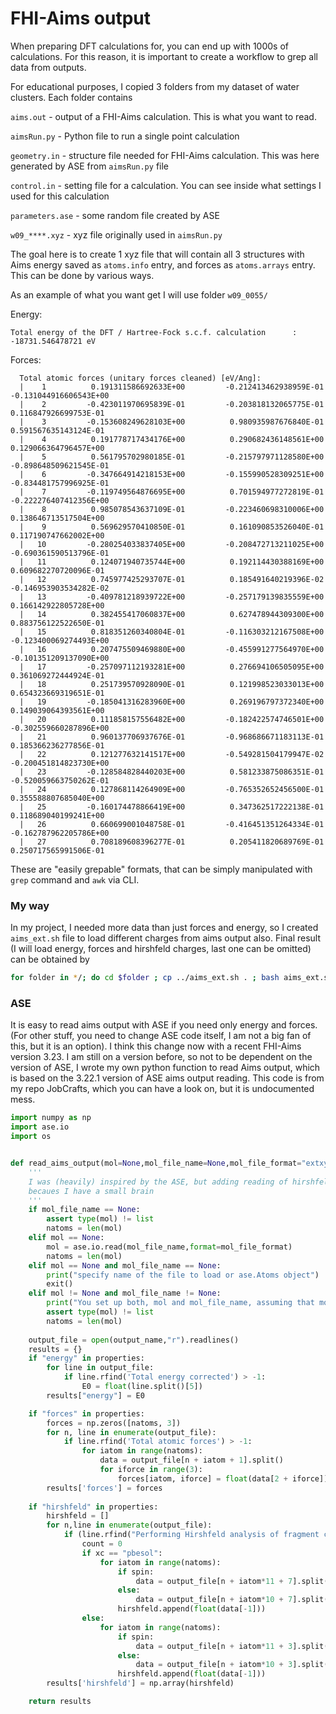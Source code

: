 # FHI-Aims output
When preparing DFT calculations for, you can end up with 1000s of calculations. For this reason, it is important to create a workflow to grep all data from outputs.

For educational purposes, I copied 3 folders from my dataset of water clusters. Each folder contains

`aims.out` - output of a FHI-Aims calculation. This is what you want to read.

`aimsRun.py` - Python file to run a single point calculation

`geometry.in` - structure file needed for FHI-Aims calculation. This was here generated by ASE from `aimsRun.py` file

`control.in` - setting file for a calculation. You can see inside what settings I used for this calculation

`parameters.ase` - some random file created by ASE

`w09_****.xyz` - xyz file originally used in `aimsRun.py` 

The goal here is to create 1 xyz file that will contain all 3 structures with Aims energy saved as `atoms.info` entry, and forces as `atoms.arrays` entry. This can be done by various ways.

As an example of what you want get I will use folder `w09_0055/`

Energy:
```
Total energy of the DFT / Hartree-Fock s.c.f. calculation      :         -18731.546478721 eV
```

Forces:
```
  Total atomic forces (unitary forces cleaned) [eV/Ang]:
  |    1          0.191311586692633E+00         -0.212413462938959E-01         -0.131044916606543E+00
  |    2         -0.423011970695839E-01         -0.203818132065775E-01          0.116847926699753E-01
  |    3         -0.153608249628103E+00          0.980935987676840E-01          0.591567635143124E-01
  |    4          0.191778717434176E+00          0.290682436148561E+00          0.129066364796457E+00
  |    5          0.561795702980185E-01         -0.215797971128580E+00         -0.898648509621545E-01
  |    6         -0.347664914218153E+00         -0.155990528309251E+00         -0.834481757996925E-01
  |    7         -0.119749564876695E+00          0.701594977272819E-01         -0.222276407412356E+00
  |    8          0.985078543637109E-01         -0.223460698310006E+00          0.138646713517504E+00
  |    9          0.569629570410850E-01          0.161090853526040E-01          0.117190747662002E+00
  |   10         -0.280254033837405E+00         -0.208472713211025E+00         -0.690361590513796E-01
  |   11          0.124071940735744E+00          0.192114430388169E+00          0.609682270720096E-01
  |   12          0.745977425293707E-01          0.185491640219396E-02         -0.146953903534282E-02
  |   13         -0.409781218939722E+00         -0.257179139835559E+00          0.166142922805728E+00
  |   14          0.382455417060837E+00          0.627478944309300E+00          0.883756122522650E-01
  |   15          0.818351260340804E-01         -0.116303212167508E+00         -0.123400069274493E+00
  |   16          0.207475509469880E+00         -0.455991277564970E+00         -0.101351209137090E+00
  |   17         -0.257097112193281E+00          0.276694106505095E+00          0.361069272444924E-01
  |   18          0.251739570928090E-01          0.121998523033013E+00          0.654323669319651E-01
  |   19         -0.185041316283960E+00          0.269196797372340E+00          0.149039064393561E+00
  |   20          0.111858157556482E+00         -0.182422574746501E+00         -0.302559660287896E+00
  |   21          0.960137706937676E-01         -0.968686671183113E-01          0.185366236277856E-01
  |   22          0.121277632141517E+00         -0.549281504179947E-02         -0.200451814823730E+00
  |   23         -0.128584828440203E+00          0.581233875086351E-01         -0.520059663750262E-01
  |   24          0.127868114264909E+00         -0.765352652456500E-01          0.355588807685040E+00
  |   25         -0.160174478866419E+00          0.347362517222138E-01          0.118689040199241E+00
  |   26          0.660699001048758E-01         -0.416451351264334E-01         -0.162787962205786E+00
  |   27          0.708189608396277E-01          0.205411820689769E-01          0.250717565991506E-01
```
These are "easily grepable" formats, that can be simply manipulated with `grep` command and `awk` via CLI. 

### My way
In my project, I needed more data than just forces and energy, so I created `aims_ext.sh` file to load different charges from aims output also. Final result (I will load energy, forces and hirshfeld charges, last one can be omitted) can be obtained by
```Bash
for folder in */; do cd $folder ; cp ../aims_ext.sh . ; bash aims_ext.sh ${folder::-1}.xyz energy forces hirshfeld ; cat loaded_file.xyz >> ../all_struc.xyz ; cd .. ; done
```

### ASE 
It is easy to read aims output with ASE if you need only energy and forces. (For other stuff, you need to change ASE code itself, I am not a big fan of this, but it is an option). I think this change now with a recent FHI-Aims version 3.23. I am still on a version before, so not to be dependent on the version of ASE, I wrote my own python function to read Aims output, which is based on the 3.22.1 version of ASE aims output reading. This code is from my repo JobCrafts, which you can have a look on, but it is undocumented mess. 
```Python
import numpy as np
import ase.io
import os


def read_aims_output(mol=None,mol_file_name=None,mol_file_format="extxyz",output_name="aims.out",properties=["energy"],xc=None,spin=False):
    '''
    I was (heavily) inspired by the ASE, but adding reading of hirshfeld charges was easir this way,
    becaues I have a small brain
    '''
    if mol_file_name == None:
        assert type(mol) != list
        natoms = len(mol)
    elif mol == None:
        mol = ase.io.read(mol_file_name,format=mol_file_format)
        natoms = len(mol)
    elif mol == None and mol_file_name == None:
        print("specify name of the file to load or ase.Atoms object")
        exit()
    elif mol != None and mol_file_name != None:
        print("You set up both, mol and mol_file_name, assuming that mol is what to use")
        assert type(mol) != list
        natoms = len(mol)
    
    output_file = open(output_name,"r").readlines()
    results = {}
    if "energy" in properties:
        for line in output_file:
            if line.rfind('Total energy corrected') > -1:
                E0 = float(line.split()[5])
        results["energy"] = E0

    if "forces" in properties:
        forces = np.zeros([natoms, 3])
        for n, line in enumerate(output_file):
            if line.rfind('Total atomic forces') > -1:
                for iatom in range(natoms):
                    data = output_file[n + iatom + 1].split()
                    for iforce in range(3):
                        forces[iatom, iforce] = float(data[2 + iforce])
        results['forces'] = forces
    
    if "hirshfeld" in properties:
        hirshfeld = []
        for n,line in enumerate(output_file):
            if (line.rfind("Performing Hirshfeld analysis of fragment charges and moments.")) >-1:
                count = 0
                if xc == "pbesol":
                    for iatom in range(natoms):
                        if spin:
                            data = output_file[n + iatom*11 + 7].split()
                        else:
                            data = output_file[n + iatom*10 + 7].split()
                        hirshfeld.append(float(data[-1]))
                else:
                    for iatom in range(natoms):
                        if spin:
                            data = output_file[n + iatom*11 + 3].split()
                        else:
                            data = output_file[n + iatom*10 + 3].split()
                        hirshfeld.append(float(data[-1]))
        results['hirshfeld'] = np.array(hirshfeld)

    return results
```